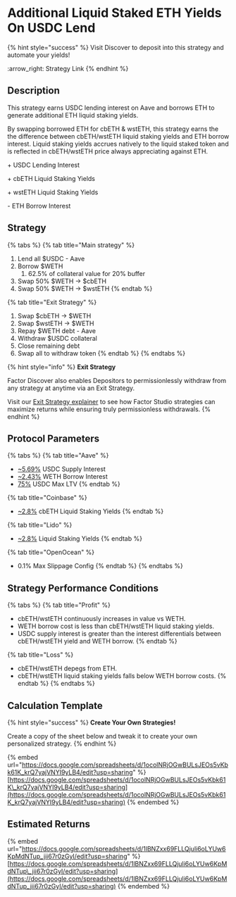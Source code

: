 # Additional Liquid Staked ETH Yields On USDC Lend

{% hint style="success" %}
Visit Discover to deposit into this strategy and automate your yields!

:arrow\_right: Strategy Link
{% endhint %}

## Description

This strategy earns USDC lending interest on Aave and borrows ETH to generate additional ETH liquid staking yields.

By swapping borrowed ETH for cbETH & wstETH, this strategy earns the the difference between cbETH/wstETH liquid staking yields and ETH borrow interest. Liquid staking yields accrues natively to the liquid staked token and is reflected in cbETH/wstETH price always appreciating against ETH.

\+ USDC Lending Interest

\+ cbETH Liquid Staking Yields

\+ wstETH Liquid Staking Yields

\- ETH Borrow Interest

## Strategy

{% tabs %}
{% tab title="Main strategy" %}
1. Lend all $USDC - Aave
2. Borrow $WETH
   1. 62.5% of collateral value for 20% buffer
3. Swap 50% $WETH → $cbETH
4. Swap 50% $WETH → $wstETH
{% endtab %}

{% tab title="Exit Strategy" %}
1. Swap $cbETH → $WETH
2. Swap $wstETH → $WETH
3. Repay $WETH debt - Aave
4. Withdraw $USDC collateral
5. Close remaining debt
6. Swap all to withdraw token
{% endtab %}
{% endtabs %}

{% hint style="info" %}
**Exit Strategy**

Factor Discover also enables Depositors to permissionlessly withdraw from any strategy at anytime via an Exit Strategy.

Visit our [Exit Strategy explainer](../../../../factor-studio/studio-pro/exit-strategy.md) to see how Factor Studio strategies can maximize returns while ensuring truly permissionless withdrawals.
{% endhint %}

## Protocol Parameters

{% tabs %}
{% tab title="Aave" %}
* [\~5.69%](https://app.aave.com/reserve-overview/?underlyingAsset=0x833589fcd6edb6e08f4c7c32d4f71b54bda02913\&marketName=proto_base_v3) USDC Supply Interest
* [\~2.43%](https://app.aave.com/reserve-overview/?underlyingAsset=0x4200000000000000000000000000000000000006\&marketName=proto_base_v3) WETH Borrow Interest
* [75%](https://app.aave.com/reserve-overview/?underlyingAsset=0x833589fcd6edb6e08f4c7c32d4f71b54bda02913\&marketName=proto_base_v3) USDC Max LTV
{% endtab %}

{% tab title="Coinbase" %}
* [\~2.8%](https://www.coinbase.com/en-gb/earn/staking/coinbase-wrapped-staked-eth) cbETH Liquid Staking Yields
{% endtab %}

{% tab title="Lido" %}
* [\~2.8%](https://lido.fi/) Liquid Staking Yields
{% endtab %}

{% tab title="OpenOcean" %}
* 0.1% Max Slippage Config
{% endtab %}
{% endtabs %}

## Strategy Performance Conditions

{% tabs %}
{% tab title="Profit" %}
* cbETH/wstETH continuously increases in value vs WETH.
* WETH borrow cost is less than cbETH/wstETH liquid staking yields.
* USDC supply interest is greater than the interest differentials between cbETH/wstETH yield and WETH borrow.
{% endtab %}

{% tab title="Loss" %}
* cbETH/wstETH depegs from ETH.
* cbETH/wstETH liquid staking yields falls below WETH borrow costs.
{% endtab %}
{% endtabs %}

## Calculation Template

{% hint style="success" %}
**Create Your Own Strategies!**

Create a copy of the sheet below and tweak it to create your own personalized strategy.
{% endhint %}

{% embed url="https://docs.google.com/spreadsheets/d/1ocolNRjOGwBULsJEOs5vKbk61K_krQ7yajVNYI9yLB4/edit?usp=sharing" %}
[https://docs.google.com/spreadsheets/d/1ocolNRjOGwBULsJEOs5vKbk61K\_krQ7yajVNYI9yLB4/edit?usp=sharing](https://docs.google.com/spreadsheets/d/1ocolNRjOGwBULsJEOs5vKbk61K_krQ7yajVNYI9yLB4/edit?usp=sharing)
{% endembed %}

## Estimated Returns

{% embed url="https://docs.google.com/spreadsheets/d/1lBNZxx69FLLQjuli6oLYUw6KpMdNTup_jii67r0zGyI/edit?usp=sharing" %}
[https://docs.google.com/spreadsheets/d/1lBNZxx69FLLQjuli6oLYUw6KpMdNTup\_jii67r0zGyI/edit?usp=sharing](https://docs.google.com/spreadsheets/d/1lBNZxx69FLLQjuli6oLYUw6KpMdNTup_jii67r0zGyI/edit?usp=sharing)
{% endembed %}
